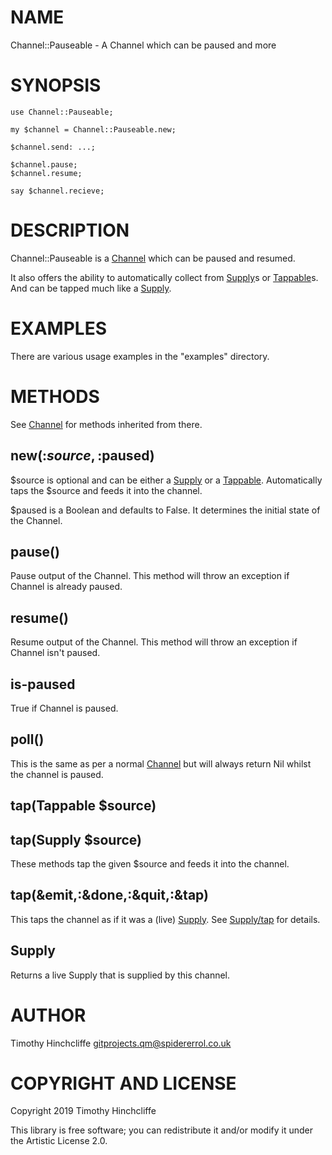 NAME
====

Channel::Pauseable - A Channel which can be paused and more

SYNOPSIS
========

```perl6
use Channel::Pauseable;

my $channel = Channel::Pauseable.new;

$channel.send: ...;

$channel.pause;
$channel.resume;

say $channel.recieve;
```

DESCRIPTION
===========

Channel::Pauseable is a [Channel](Channel) which can be paused and resumed.

It also offers the ability to automatically collect from [Supply](Supply)s or [Tappable](Tappable)s. And can be tapped much like a [Supply](Supply).

EXAMPLES
========

There are various usage examples in the "examples" directory.

METHODS
=======

See [Channel](Channel) for methods inherited from there. 

new(:$source,:$paused)
----------------------

$source is optional and can be either a [Supply](Supply) or a [Tappable](Tappable). Automatically taps the $source and feeds it into the channel.

$paused is a Boolean and defaults to False. It determines the initial state of the Channel.

pause()
-------

Pause output of the Channel. This method will throw an exception if Channel is already paused.

resume()
--------

Resume output of the Channel. This method will throw an exception if Channel isn't paused.

is-paused
---------

True if Channel is paused.

poll()
------

This is the same as per a normal [Channel](Channel) but will always return Nil whilst the channel is paused.

tap(Tappable $source)
---------------------

tap(Supply $source)
-------------------

These methods tap the given $source and feeds it into the channel.

tap(&emit,:&done,:&quit,:&tap)
------------------------------

This taps the channel as if it was a (live) [Supply](Supply). See [Supply/tap](Supply/tap) for details.

Supply
------

Returns a live Supply that is supplied by this channel.

AUTHOR
======

Timothy Hinchcliffe <gitprojects.qm@spidererrol.co.uk>

COPYRIGHT AND LICENSE
=====================

Copyright 2019 Timothy Hinchcliffe

This library is free software; you can redistribute it and/or modify it under the Artistic License 2.0.

